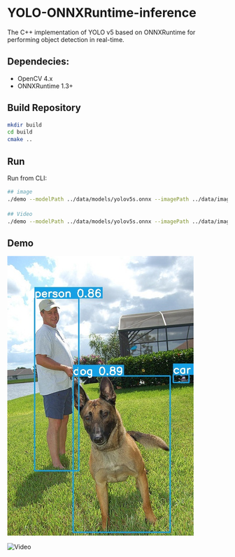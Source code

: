 # YOLO-ONNXRuntime-inference
The C++ implementation of YOLO v5 based on ONNXRuntime for performing object detection in real-time.


## Dependecies:
- OpenCV 4.x
- ONNXRuntime 1.3+

## Build Repository
```bash
mkdir build
cd build
cmake ..
```

## Run
Run from CLI:
```bash
## image
./demo --modelPath ../data/models/yolov5s.onnx --imagePath ../data/images/426342.jpg --classNamePath ../data/labels/coco.names

## Video
./demo --modelPath ../data/models/yolov5s.onnx --imagePath ../data/images/video2.mp4 --classNamePath ../data/labels/coco.names
```


## Demo

![image](https://github.com/surtho3764/YOLO-ONNXRuntime-inference/blob/main/demo/426342_result.jpg)

![Video](https://github.com/surtho3764/YOLO-ONNXRuntime-inference/blob/main/demo/4h14w-nmce3.gif)

